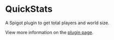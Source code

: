 # QuickStats
A Spigot plugin to get total players and world size.

View more information on the [plugin page](https://www.spigotmc.org/resources/quickstats.66089/).

